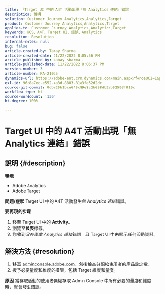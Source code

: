 ```yaml
---
title: 「Target UI 中的 A4T 活動出現「無 Analytics 連結」錯誤」
description: 說明
solution: Customer Journey Analytics,Analytics,Target
product: Customer Journey Analytics,Analytics,Target
applies-to: Customer Journey Analytics,Analytics,Target
keywords: KCS、A4T、Target UI、錯誤、Analytics
resolution: Resolution
internal-notes: null
bug: false
article-created-by: Tanay Sharma .
article-created-date: 11/22/2022 8:05:56 PM
article-published-by: Tanay Sharma .
article-published-date: 11/22/2022 8:06:37 PM
version-number: 3
article-number: KA-21035
dynamics-url: https://adobe-ent.crm.dynamics.com/main.aspx?forceUCI=1&pagetype=entityrecord&etn=knowledgearticle&id=d5858012-a16a-ed11-9561-6045bd006a22
exl-id: 96c8a7ec-e552-4a3d-8803-81a3fe52d2dc
source-git-commit: 0dbe25b1bce645c89e8c2b658db2eb52593f919c
workflow-type: ht
source-wordcount: '136'
ht-degree: 100%

---
```


# Target UI 中的 A4T 活動出現「無 Analytics 連結」錯誤

## 說明 {#description}

<b>環境</b>
- Adobe Analytics
- Adobe Target



<b>問題/症狀</b>
Target UI 中的 A4T 活動發生*無 Analytics 連結*&#x200B;錯誤。



<b>要再現的步驟</b>

1. 移至 Target UI 中的 <b>Activity</b>。
2. 瀏覽至<b>報表</b>標籤。
3. 您收到&#x200B;*沒有產生 Analytics 連結*&#x200B;錯誤，且 Target UI 中未顯示任何活動資料。



## 解決方法 {#resolution}


1. 移至 [adminconsole.adobe.com](https://adminconsole.adobe.com/)，然後檢查分配給使用者的產品設定檔。
2. 授予必要量度和維度的權限，包括 Target 維度和量度。



<b>原因</b>
當存取活動的使用者無權存取 Admin Console 中所有必要的量度和維度時，就會發生錯誤。
